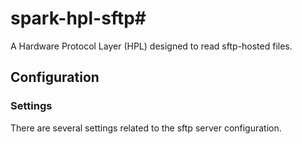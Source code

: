 # spark-hpl-sftp#
A Hardware Protocol Layer (HPL) designed to read sftp-hosted files.


## Configuration

### Settings

There are several settings related to the sftp server configuration.
